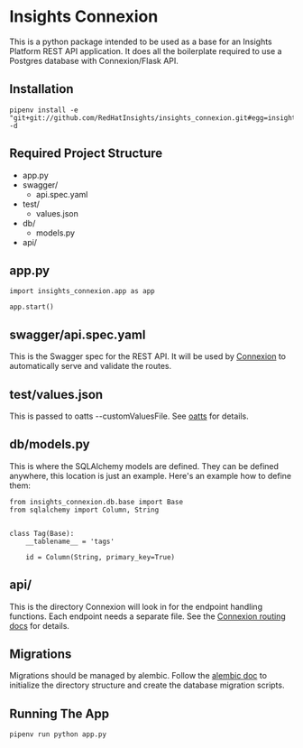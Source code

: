 Insights Connexion
===========================================

This is a python package intended to be used as a base for an Insights Platform REST API application. It does all the boilerplate required to use a Postgres database with Connexion/Flask API. 

Installation
--------------------
```
pipenv install -e "git+git://github.com/RedHatInsights/insights_connexion.git#egg=insights_connexion" -d
```

Required Project Structure
--------------------
- app.py
- swagger/ 
  - api.spec.yaml
- test/
  - values.json
- db/
  - models.py
- api/

app.py
--------------------
```
import insights_connexion.app as app

app.start()
```

swagger/api.spec.yaml
--------------------
This is the Swagger spec for the REST API. It will be used by [Connexion](https://github.com/zalando/connexion/) to automatically serve and validate the routes.

test/values.json
--------------------
This is passed to oatts --customValuesFile. See [oatts](https://github.com/google/oatts) for details.

db/models.py
--------------------
This is where the SQLAlchemy models are defined. They can be defined anywhere, this location is just an example. Here's an example how to define them:

```
from insights_connexion.db.base import Base
from sqlalchemy import Column, String


class Tag(Base):
    __tablename__ = 'tags'

    id = Column(String, primary_key=True)
```

api/
--------------------
This is the directory Connexion will look in for the endpoint handling functions. Each endpoint needs a separate file. See the [Connexion routing docs](https://connexion.readthedocs.io/en/latest/routing.html) for details.

Migrations
--------------------
Migrations should be managed by alembic. Follow the [alembic doc](https://alembic.zzzcomputing.com/en/latest/tutorial.html#the-migration-environment) to initialize the directory structure and create the database migration scripts.

Running The App
--------------------
`pipenv run python app.py`
